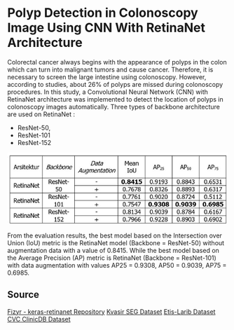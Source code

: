 # Polyp Detection in Colonoscopy Image Using CNN With RetinaNet Architecture

Colorectal cancer always begins with the appearance of polyps in the colon which can turn into malignant tumors and cause cancer. Therefore, it is necessary to screen the large intestine using colonoscopy. However, according to studies, about 26% of polyps are missed during colonoscopy procedures. In this study, a Convolutional Neural Network (CNN) with RetinaNet architecture was implemented to detect the location of polyps in colonoscopy images automatically. Three types of backbone architecture are used on RetinaNet :
 - ResNet-50, 
 - ResNet-101
 - ResNet-152
 
 ![comparison table](https://raw.githubusercontent.com/ronaldodave/polyp_detection_retinanet/main/result/result_table.jpg)
 
 From the evaluation results, the best model based on the Intersection over Union (IoU) metric is the RetinaNet model (Backbone = ResNet-50) without augmentation data with a value of 0.8415. While the best model based on the Average Precision (AP) metric is RetinaNet (Backbone = ResNet-101) with data augmentation with values ​​AP25 = 0.9308, AP50 = 0.9039, AP75 = 0.6985.
 
## Source
[Fizyr - keras-retinanet Repository](https://github.com/fizyr/keras-retinanet)
[Kvasir SEG Dataset](https://github.com/fizyr/keras-retinanet)
[Etis-Larib Dataset](https://github.com/fizyr/keras-retinanet)
[CVC ClinicDB Dataset](https://github.com/fizyr/keras-retinanet)
